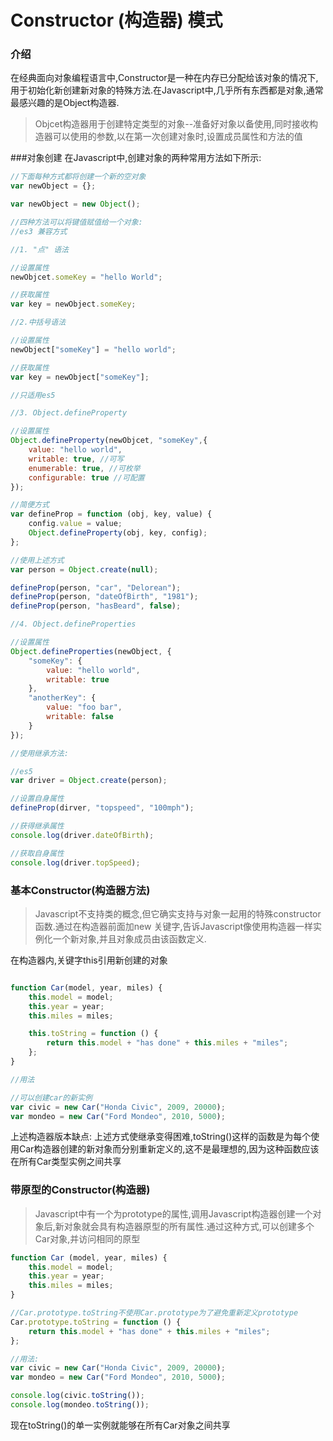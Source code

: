 # Constructor (构造器) 模式
### 介绍
在经典面向对象编程语言中,Constructor是一种在内存已分配给该对象的情况下,用于初始化新创建新对象的特殊方法.在Javascript中,几乎所有东西都是对象,通常最感兴趣的是Object构造器.

>Objcet构造器用于创建特定类型的对象--准备好对象以备使用,同时接收构造器可以使用的参数,以在第一次创建对象时,设置成员属性和方法的值

###对象创建
在Javascript中,创建对象的两种常用方法如下所示:
```javascript
//下面每种方式都将创建一个新的空对象
var newObject = {};

var newObject = new Object();

//四种方法可以将键值赋值给一个对象:
//es3 兼容方式

//1. "点" 语法

//设置属性
newObjcet.someKey = "hello World";

//获取属性
var key = newObject.someKey;

//2.中括号语法

//设置属性
newObject["someKey"] = "hello world";

//获取属性
var key = newObject["someKey"];

//只适用es5

//3. Object.defineProperty

//设置属性
Object.defineProperty(newObjcet, "someKey",{
    value: "hello world",
    writable: true, //可写
    enumerable: true, //可枚举
    configurable: true //可配置
});

//简便方式
var defineProp = function (obj, key, value) {
    config.value = value;
    Object.defineProperty(obj, key, config);
};

//使用上述方式
var person = Object.create(null);

defineProp(person, "car", "Delorean");
defineProp(person, "dateOfBirth", "1981");
defineProp(person, "hasBeard", false);

//4. Object.defineProperties

//设置属性
Object.defineProperties(newObject, {
    "someKey": {
        value: "hello world",
        writable: true
    },
    "anotherKey": {
        value: "foo bar",
        writable: false
    }
});

//使用继承方法:

//es5
var driver = Object.create(person);

//设置自身属性
defineProp(dirver, "topspeed", "100mph");

//获得继承属性
console.log(driver.dateOfBirth);

//获取自身属性
console.log(driver.topSpeed);

```

### 基本Constructor(构造器方法)
>Javascript不支持类的概念,但它确实支持与对象一起用的特殊constructor函数.通过在构造器前面加new 关键字,告诉Javascript像使用构造器一样实例化一个新对象,并且对象成员由该函数定义.

在构造器内,关键字this引用新创建的对象
```javascript

function Car(model, year, miles) {
    this.model = model;
    this.year = year;
    this.miles = miles;

    this.toString = function () {
        return this.model + "has done" + this.miles + "miles";
    };
}

//用法

//可以创建car的新实例
var civic = new Car("Honda Civic", 2009, 20000);
var mondeo = new Car("Ford Mondeo", 2010, 5000);
```
上述构造器版本缺点:
上述方式使继承变得困难,toString()这样的函数是为每个使用Car构造器创建的新对象而分别重新定义的,这不是最理想的,因为这种函数应该在所有Car类型实例之间共享


### 带原型的Constructor(构造器)

>Javascript中有一个为prototype的属性,调用Javascript构造器创建一个对象后,新对象就会具有构造器原型的所有属性.通过这种方式,可以创建多个Car对象,并访问相同的原型

```javascript
function Car (model, year, miles) {
    this.model = model;
    this.year = year;
    this.miles = miles;
}

//Car.prototype.toString不使用Car.prototype为了避免重新定义prototype
Car.prototype.toString = function () {
    return this.model + "has done" + this.miles + "miles";
};

//用法:
var civic = new Car("Honda Civic", 2009, 20000);
var mondeo = new Car("Ford Mondeo", 2010, 5000);

console.log(civic.toString());
console.log(mondeo.toString());
```
现在toString()的单一实例就能够在所有Car对象之间共享

